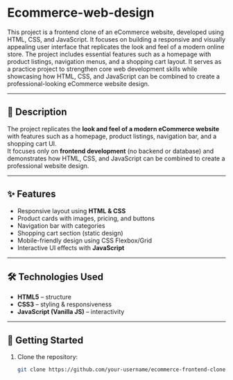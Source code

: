 # Ecommerce-web-design
This project is a frontend clone of an eCommerce website, developed using HTML, CSS, and JavaScript. It focuses on building a responsive and visually appealing user interface that replicates the look and feel of a modern online store. The project includes essential features such as a homepage with product listings, navigation menus, and a shopping cart layout. It serves as a practice project to strengthen core web development skills while showcasing how HTML, CSS, and JavaScript can be combined to create a professional-looking eCommerce website design.


---

## 📖 Description
The project replicates the **look and feel of a modern eCommerce website** with features such as a homepage, product listings, navigation bar, and a shopping cart UI.  
It focuses only on **frontend development** (no backend or database) and demonstrates how HTML, CSS, and JavaScript can be combined to create a professional website design.  

---

## ✨ Features
- Responsive layout using **HTML & CSS**
- Product cards with images, pricing, and buttons
- Navigation bar with categories
- Shopping cart section (static design)
- Mobile-friendly design using CSS Flexbox/Grid
- Interactive UI effects with **JavaScript**

---

## 🛠️ Technologies Used
- **HTML5** – structure  
- **CSS3** – styling & responsiveness  
- **JavaScript (Vanilla JS)** – interactivity  

---

## 🚀 Getting Started
1. Clone the repository:
   ```bash
   git clone https://github.com/your-username/ecommerce-frontend-clone.git


